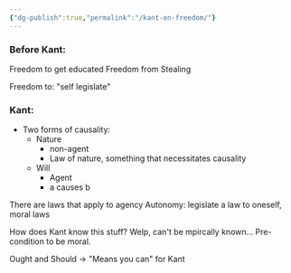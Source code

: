 ```yaml
---
{"dg-publish":true,"permalink":"/kant-on-freedom/"}
---
```



### Before Kant:

Freedom to
  get educated
Freedom from
  Stealing

Freedom to: "self legislate"

### Kant:

* Two forms of causality:
	* Nature
		* non-agent
		* Law of nature, something that necessitates causality
	* Will
		* Agent
		* a causes b

There are laws that apply to agency
Autonomy: legislate a law to oneself, moral laws

How does Kant know this stuff?
  Welp, can't be mpircally known...
    Pre-condition to be moral.

Ought and Should -> "Means you can" for Kant


